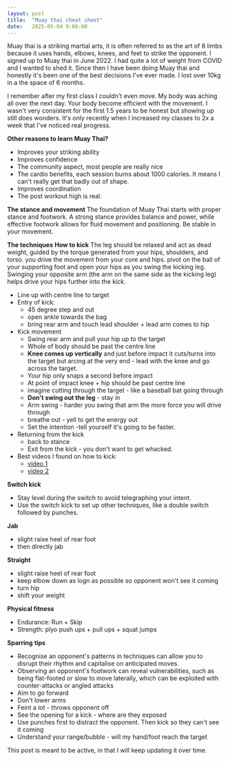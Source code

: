 ```yaml
---
layout: post
title:  "Muay thai cheat sheet"
date:   2025-05-04 9:00:00
---
```


Muay thai is a striking martial arts, it is often referred to as the art of 8 limbs because it uses hands, elbows, knees, and feet to strike the opponent. I signed up to Muay thai in June 2022. I had quite a lot of weight from COVID and I wanted to shed it.  Since then I have been doing Muay thai and honestly it's been one of the best decisions I've ever made.  I lost over 10kg in a the space of 6 months.

I remember after my first class I couldn't even move. My body was aching all over the next day. Your body become efficient with the movement. I wasn't very consistent for the first 1.5 years to be honest but showing up still does wonders. It's only recently when I increased my classes to 2x a week that I've noticed real progress. 

**Other reasons to learn Muay Thai?**
- Improves your striking ability
- Improves confidence
- The community aspect, most people are really nice
- The cardio benefits, each session burns about 1000 calories. It means I can't really get that badly out of shape.
- Improves coordination
- The post workout high is real.

**The stance and movement**
The foundation of Muay Thai starts with proper stance and footwork. A strong stance provides balance and power, while effective footwork allows for fluid movement and positioning. Be stable in your movement.

**The techniques**
**How to kick**
The leg should be relaxed and act as dead weight, guided by the torque generated from your hips, shoulders, and torso. you drive the movement from your core and hips. pivot on the ball of your supporting foot and open your hips as you swing the kicking leg. Swinging your opposite arm (the arm on the same side as the kicking leg) helps drive your hips further into the kick.

- Line up with centre line to target
- Entry of kick: 
	- 45 degree step and out 
	- open ankle towards the bag
	- bring rear arm and touch lead shoulder +   lead arm comes to hip
- Kick movement
	- Swing rear arm and pull your hip up to the target
	- Whole of body should be past the centre line
	- **Knee comes up vertically** and  just before impact it cuts/turns into the target but arcing at the very end - lead with the knee and go across the target. 
	- Your hip only snaps a second before impact
	- At point of impact knee + hip should be past centre line
	- imagine cutting through the target - like a baseball bat going through
	- **Don't swing out the leg** - stay in
	- Arm swing - harder you swing that arm the more force you will drive through
	- breathe out - yell to get the energy out
	- Set the intention -tell yourself it's going to be faster.
- Returning from the kick
	- back to stance
	- Exit from the kick - you don't want to get whacked.
- Best videos I found on how to kick: 
	- [video 1](https://www.youtube.com/watch?v=J9dK0uIEXIM&list=LL&index=1)
	- [video 2](https://www.youtube.com/watch?v=tEVBENk7XdY)

**Switch kick**
- Stay level during the switch to avoid telegraphing your intent.
- Use the switch kick to set up other techniques, like a double switch followed by punches. 

**Jab**
- slight raise heel of rear foot
- then directly jab

**Straight**
- slight raise heel of rear foot
- keep elbow down as logn as possible so opponent won't see it coming
- turn hip
- shift your weight

**Physical fitness**
- Endurance: Run + Skip
- Strength: plyo push ups + pull ups + squat jumps

**Sparring** **tips**
- Recognise an opponent's patterns in techniques can allow you to disrupt their rhythm and capitalise on anticipated moves.
- Observing an opponent's footwork can reveal vulnerabilities, such as being flat-footed or slow to move laterally, which can be exploited with counter-attacks or angled attacks
- Aim to go forward
- Don't lower arms
- Feint a lot - throws opponent off
- See the opening for a kick - where are they exposed
 - Use punches first to distract the opponent. Then kick so they can't see it coming
- Understand your range/bubble - will my hand/foot reach the target


This post is meant to be active, in that I will keep updating it over time.




